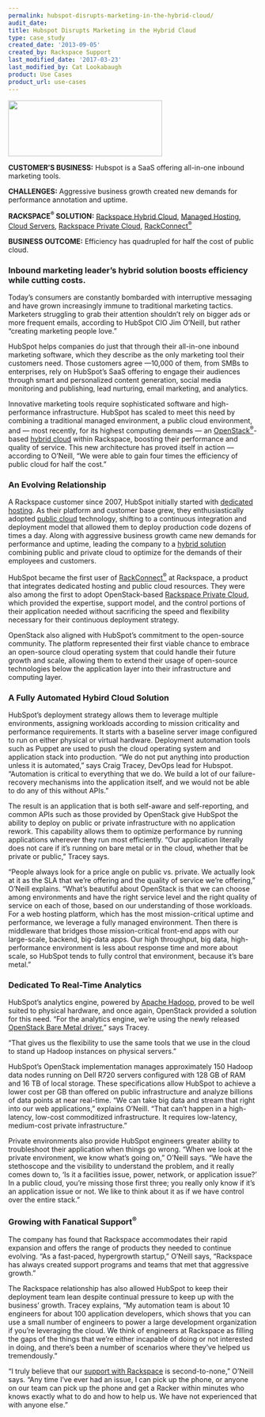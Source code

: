 ```yaml
---
permalink: hubspot-disrupts-marketing-in-the-hybrid-cloud/
audit_date:
title: Hubspot Disrupts Marketing in the Hybrid Cloud
type: case_study
created_date: '2013-09-05'
created_by: Rackspace Support
last_modified_date: '2017-03-23'
last_modified_by: Cat Lookabaugh
product: Use Cases
product_url: use-cases
---
```


<a href="http://www.hubspot.com/">
   <img src="{% asset_path use-cases/hubspot-disrupts-marketing-in-the-hybrid-cloud/hubspot.pngg %}" width="311" height="113" />
</a>

**CUSTOMER’S BUSINESS:** Hubspot
is a SaaS offering all-in-one inbound marketing tools.

**CHALLENGES:** Aggressive business growth created new demands for
performance annotation and uptime.

**RACKSPACE<sup>&reg;</sup> SOLUTION:** [Rackspace Hybrid
Cloud](http://www.rackspace.com/cloud/hybrid/), [Managed
Hosting](http://www.rackspace.com/managed_hosting/dedicated_servers/),
[Cloud Servers](http://www.rackspace.com/cloud/servers/), [Rackspace
Private Cloud](http://www.rackspace.com/cloud/private/),
[RackConnect<sup>&reg;</sup>](http://www.rackspace.com/hosting_solutions/hybrid_hosting/rackconnect/)

**BUSINESS OUTCOME:** Efficiency has quadrupled for half the cost of
public cloud.

### Inbound marketing leader’s hybrid solution boosts efficiency while cutting costs.

Today’s consumers are constantly bombarded with interruptive messaging
and have grown increasingly immune to traditional marketing tactics.
Marketers struggling to grab their attention shouldn’t rely on bigger
ads or more frequent emails, according to HubSpot CIO Jim O’Neill, but
rather “creating marketing people love.”

HubSpot helps companies do just that through their all-in-one inbound
marketing software, which they describe as the only marketing tool their
customers need. Those customers agree —10,000 of them, from SMBs to
enterprises, rely on HubSpot’s SaaS offering to engage their audiences
through smart and personalized content generation, social media
monitoring and publishing, lead nurturing, email marketing, and
analytics.

Innovative marketing tools require sophisticated software and
high-performance infrastructure. HubSpot has scaled to meet this need by
combining a traditional managed environment, a public cloud environment,
and — most recently, for its highest computing demands — an
[OpenStack<sup>&reg;</sup>](http://www.rackspace.com/cloud/openstack/)-based
[hybrid cloud](http://www.rackspace.com/cloud/hybrid/) within Rackspace,
boosting their performance and quality of service. This new architecture
has proved itself in action — according to O’Neill, “We were able to
gain four times the efficiency of public cloud for half the cost.”

### An Evolving Relationship

A Rackspace customer since 2007, HubSpot initially started with
[dedicated hosting](http://www.rackspace.com/managed_hosting/dedicated_servers/).
As their platform and customer base grew, they enthusiastically adopted
[public cloud](http://www.rackspace.com/cloud/public) technology,
shifting to a continuous integration and deployment model that allowed
them to deploy production code dozens of times a day. Along with
aggressive business growth came new demands for performance and uptime,
leading the company to a [hybrid
solution](http://www.rackspace.com/cloud/hybrid/) combining public and
private cloud to optimize for the demands of their employees and customers.

HubSpot became the first user of
[RackConnect<sup>&reg;</sup>](http://www.rackspace.com/hosting_solutions/hybrid_hosting/rackconnect/)
at Rackspace, a product that integrates dedicated hosting and public
cloud resources. They were also among the first to adopt OpenStack-based
[Rackspace Private Cloud](http://www.rackspace.com/cloud/private/),
which provided the expertise, support model, and the control portions of
their application needed without sacrificing the speed and flexibility
necessary for their continuous deployment strategy.

OpenStack also aligned with HubSpot’s commitment to the open-source
community. The platform represented their first viable chance to embrace
an open-source cloud operating system that could handle their future
growth and scale, allowing them to extend their usage of open-source
technologies below the application layer into their infrastructure and
computing layer.

### A Fully Automated Hybird Cloud Solution

HubSpot’s deployment strategy allows them to leverage multiple
environments, assigning workloads according to mission criticality and
performance requirements. It starts with a baseline server image
configured to run on either physical or virtual hardware. Deployment
automation tools such as Puppet are used to push the cloud operating
system and application stack into production. “We do not put anything
into production unless it is automated,” says Craig Tracey, DevOps lead
for Hubspot. “Automation is critical to everything that we do. We build
a lot of our failure-recovery mechanisms into the application itself,
and we would not be able to do any of this without APIs.”

The result is an application that is both self-aware and self-reporting,
and common APIs such as those provided by OpenStack give HubSpot the
ability to deploy on public or private infrastructure with no
application rework. This capability allows them to optimize performance
by running applications wherever they run most efficiently. “Our
application literally does not care if it’s running on bare metal or in
the cloud, whether that be private or public,” Tracey says.

“People always look for a price angle on public vs. private. We actually
look at it as the SLA that we’re offering and the quality of service
we’re offering,” O’Neill explains. “What’s beautiful about OpenStack is
that we can choose among environments and have the right service level
and the right quality of service on each of those, based on our
understanding of those workloads. For a web hosting platform, which has
the most mission-critical uptime and performance, we leverage a fully
managed environment. Then there is middleware that bridges those
mission-critical front-end apps with our large-scale, backend, big-data
apps. Our high throughput, big data, high-performance environment is
less about response time and more about scale, so HubSpot tends to fully
control that environment, because it’s bare metal.”

### Dedicated To Real-Time Analytics

HubSpot’s analytics engine, powered by [Apache
Hadoop](/how-to/getting-started-with-apache-hadoop-on-rackspace-cloud),
proved to be well suited to physical hardware, and once again, OpenStack
provided a solution for this need. “For the analytics engine, we’re
using the newly released [OpenStack Bare Metal
driver](https://wiki.openstack.org/wiki/Baremetal),” says Tracey.

“That gives us the flexibility to use the same tools that we use in the
cloud to stand up Hadoop instances on physical servers.”

HubSpot’s OpenStack implementation manages approximately 150 Hadoop data
nodes running on Dell R720 servers configured with 128 GB of RAM and 16
TB of local storage. These specifications allow HubSpot to achieve a
lower cost per GB than offered on public infrastructure and analyze
billions of data points at near real-time. “We can take big data and
stream that right into our web applications,” explains O’Neill. “That
can’t happen in a high-latency, low-cost commoditized infrastructure. It
requires low-latency, medium-cost private infrastructure.”

Private environments also provide HubSpot engineers greater ability to
troubleshoot their application when things go wrong. “When we look at
the private environment, we know what’s going on,” O’Neill says. “We
have the stethoscope and the visibility to understand the problem, and
it really comes down to, ‘Is it a facilities issue, power, network, or
application issue?’ In a public cloud, you’re missing those first three;
you really only know if it’s an application issue or not. We like to
think about it as if we have control over the entire stack.”

### Growing with Fanatical Support<sup>&reg;</sup>

The company has found that Rackspace accommodates their rapid expansion
and offers the range of products they needed to continue evolving. “As a
fast-paced, hypergrowth startup,” O’Neill says, “Rackspace has always
created support programs and teams that met that aggressive growth.”

The Rackspace relationship has also allowed HubSpot to keep their
deployment team lean despite continual pressure to keep up with the
business’ growth. Tracey explains, “My automation team is about 10
engineers for about 100 application developers, which shows that you can
use a small number of engineers to power a large development
organization if you’re leveraging the cloud. We think of engineers at
Rackspace as filling the gaps of the things that we’re either incapable
of doing or not interested in doing, and there’s been a number of
scenarios where they’ve helped us tremendously.”

“I truly believe that our [support with
Rackspace](http://www.rackspace.com/whyrackspace/support/) is
second-to-none,” O’Neill says. “Any time I’ve ever had an issue, I can
pick up the phone, or anyone on our team can pick up the phone and get a
Racker within minutes who knows exactly what to do and how to help us.
We have not experienced that with anyone else.”
